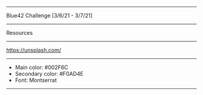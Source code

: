 *************************************

Blue42 Challenge [3/6/21 - 3/7/21]


*********************
Resources
*********************
https://unsplash.com/



*************************************
 
- Main color: #002F6C
- Secondary color: #F0AD4E
- Font: Montserrat
 

 **************************************
